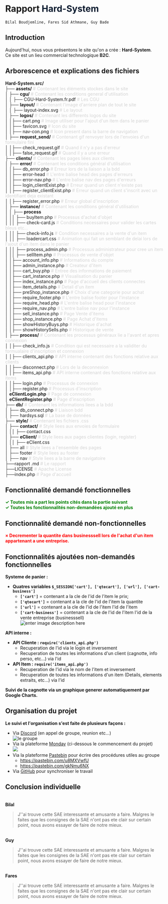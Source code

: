 # Rapport <font color="#0a1b2f"> Hard-System </font>
``Bilal Boudjemline, Fares Sid Athmane, Guy Bade``

## Introduction
Aujourd'hui, nous vous présentons le site qu'on a crée : **Hard-System**.</br>
Ce site est un lieu commercial technologique **B2C**. 

## Arborescence et explications des fichiers
 **Hard-System.src/**</br>
├── **assets/**  <font color="lightgrey"> # Contenant les éléments stockes dans le site</font></br>
│   ├── **cgu/**  <font color="lightgrey"> # Contenant les conditions general d'utilisation </font></br>
│   │   ├── CGU-Hard-System.fr.pdf <font color="lightgrey"> # Les CGU </font></br>
│   ├── **layout/** <font color="lightgrey"> # Contenant l'image d'arriere plan de tout le site </font></br>
│   │ ├── layout-index.svg <font color="lightgrey"> # Le layout </font></br>
│   ├── **logos/**  <font color="lightgrey"> # Contenant les differents logos du site </font></br>
│   │├── cart.png <font color="lightgrey"> # Image utiliser pour l'ajout d'un item dans le panier </font></br>
│   │├── favicon.svg <font color="lightgrey"> # Icon du site </font></br>
│   │├── nav-con.png <font color="lightgrey"> # Icon  present dans la barre de navigation</font></br>
│   ├── **request_send/**  <font color="lightgrey"> # Contenant gif renvoyer lors de l'envoies d'un formulaire fini </font></br>
│   │├── check_request.gif <font color="lightgrey"> # Quand il n'y a pas d'erreur </font></br>
│   │├── false_request.gif <font color="lightgrey"> # Quand il y a une erreur </font></br>
├── **clients/**  <font color="lightgrey"> # Contenant les pages liées aux clients</font></br>
│   ├── **error/**  <font color="lightgrey"> # Contenant les conditions général d'utilisation </font></br>
│   │├── db_error.php <font color="lightgrey"> # Erreur lors de la liaison a la bdd</font></br>
│   │├── error-head <font color="lightgrey"> # L'entre balise head des pages d'erreurs </font></br>
│   │├── error-nav.php <font color="lightgrey"> # L'entre balise nav des pages d'erreurs</font></br>
│   │├── login_clientExist.php <font color="lightgrey"> # Erreur quand un client n'existe pas</font></br>
│   │├── register_clientExist.php <font color="lightgrey"> # Erreur quand un client s'inscrit avec un identifiant deja existant</font></br>
│   │├── register_error.php <font color="lightgrey"> # Erreur global d'inscription</font></br>
│   ├── **instance/**  <font color="lightgrey"> # Contenant les conditions général d'utilisation </font></br>
│   │ ├── **process**</br>
│   ││ ├── buyItem.php <font color="lightgrey"> # Processus d'achat d'objet</font></br>
│   ││ ├── check-card.js <font color="lightgrey"> # Conditions necessaires pour valider les cartes bleus etc...</font></br>
│   ││ ├── check-info.js <font color="lightgrey"> # Condition necessaires a la vente d'un item</font></br>
│   ││ ├── loadercart.css <font color="lightgrey"> # Animation qui fait un semblant de delai lors de l'ajout d'un item dans le panier</font></br>
│   ││ ├── process_admin.php <font color="lightgrey"> # Processus administrateur pour cree un item</font></br>
│   ││ ├── sellItem.php <font color="lightgrey"> # Processus de vente d'objet</font></br>
│   │├── account_info.php <font color="lightgrey"> # Informations du compte</font></br>
│   │├── admin_instance.php <font color="lightgrey"> # Createur d'item</font></br>
│   │├── cart_buy.php <font color="lightgrey"> # Entree des informations de paiement</font></br>
│   │├── cart_instance.php <font color="lightgrey"> # Visualisation du panier</font></br>
│   │├── index_instance.php <font color="lightgrey"> # Page d'accueil des clients connectes</font></br>
│   │├── item_details.php <font color="lightgrey"> # Detail d'un item</font></br>
│   │├── preShop_instance.php <font color="lightgrey"> # Choix d'une categorie pour achat</font></br>
│   │├── require_footer.php <font color="lightgrey"> # L'entre balise footer pour l'instance</font></br>
│   │├── require_head.php <font color="lightgrey"> # L'entre balise head pour l'instance</font></br>
│   │├── require_nav.php <font color="lightgrey"> # L'entre balise nav pour l'instance</font></br>
│   │├── sell_instance.php <font color="lightgrey"> # Page Vente d'items</font></br>
│   │├── shop_instance.php <font color="lightgrey"> # Page Achat d'items</font></br>
│   │├── showHistoryBuys.php <font color="lightgrey"> # Historique d'achat</font></br>
│   │├── showHistorySells.php <font color="lightgrey"> # Historique de vente</font></br>
│   ├── **process/**  <font color="lightgrey"> # Contenant les processus généraux lie a l'avant et apres connexion</font> </br>
│   │├── check_info.js <font color="lightgrey"> # Condition qui est necessaire a la validiter du formualaire d'inscription et connexion </font></br>
│   │├── clients_api.php <font color="lightgrey"> # API interne contenant des fonctions relative aux clients </font></br>
│   │├── disconnect.php <font color="lightgrey"> # Lors de la deconnexion </font></br>
│   │├── items_api.php <font color="lightgrey"> # API interne contenant des fonctions relative aux items</font></br>
│   │├── login.php <font color="lightgrey"> # Processus de connexion</font></br>
│   │├── register.php <font color="lightgrey"> # Processus d'inscription</font></br>
│  **eClientLogin.php**  <font color="lightgrey"> # Page de connexion </font></br>
│  **eClientRegister.php**  <font color="lightgrey"> # Page d'inscription </font></br>
├── **db/**  <font color="lightgrey"> # Contenant les informations liees a la bdd</font></br>
│   ├── db_connect.php  <font color="lightgrey"> # Liaison bdd </font></br>
│   ├── hardsys.sql  <font color="lightgrey"> # La base de données </font></br>
├── **style/**  <font color="lightgrey"> # Contenant les fichiers .css</font></br>
│   ├── **contact/** <font color="lightgrey"> # Style liees aux envoies de formulaire </font></br>
│   ││ ├── contact.css</br>
│   ├── **eClient/**  <font color="lightgrey"> # Style liees aux pages clientes (login, register)</font></br>
│   ││ ├── eClient.css</br>
│   ├── all <font color="lightgrey"> # Style liees a l'ensemble des pages</font></br>
│   ├── footer <font color="lightgrey"> # Style liees au footer</font></br>
│   ├── nav <font color="lightgrey"> # Style liees a la barre de navigatoire</font></br>
├──rapport .md <font color="lightgrey"> # Le rapport </font></br>
├──LICENSE <font color="lightgrey"> # Apache License</font></br>
├──index.php  <font color="lightgrey"> # Page d'accueil</font></br>

## Fonctionnalité demandé fonctionnelles
<font color="green">**✓ Toutes mis a part les points cités dans la partie suivant**</font></br>
<font color="green">**✓ Toutes les fonctionnalités non-demandées ajouté en plus**</font></br>

## Fonctionnalité demandé non-fonctionnelles
<font color="red"> **× Decrementer la quantite dans businesssell lors de l'achat d'un item appartenant a une entreprise.** </font></br>

## Fonctionnalités ajoutées non-demandés fonctionnelles
 **Systeme de panier :**
-  **Quatres variables `$_SESSION['cart'], ['qtecart'], ['url'], ['cart-business']`**
	- **`['cart']`** = contenant a la cle de l'id de l'item le prix;
	- **`['qtecart']`** = contenant a la cle de l'id de l'item la quantite
	- **`['url']`** = contenant a la cle de l'id de l'item l'id de l'item 
	- **`['cart-business']`** = contenant a la cle de l'id de l'item l'id de la vente entreprise (businesssell)</br>![enter image description here](https://64.media.tumblr.com/b97ec4d98474affd3e3a2df2c2591798/cf824195fb3b75b9-95/s540x810/50e6540e95f0a4be90bcd9d39438cc471ecfe7b0.pnj)

**API interne :**
- **API Cliente : `require('clients_api.php')`**
	- Recuperation de l'id via le login et inversement
	- Recuperation de toutes les informations d'un client (cagnotte, info perso, etc...) via l'id
-  **API Item : `require('items_api.php')`**
	- Recuperation de l'id via le nom de l'item et inversement
	- Recuperation de toutes les informations d'un item (Details, elements extraits, etc...) via l'id

**Suivi de la cagnotte via un graphique generer automatiquement par Google Charts.**

## Organisation du projet
**Le suivi et l'organisation s'est faite de plusieurs façons :**
- Via <a href='discord.gg'>Discord</a> (en appel de groupe, reunion etc...)</br>
![le groupe](https://64.media.tumblr.com/a9a77c2539ee2dec3c184c7641c9f2c8/5dac75b8950a75f8-f8/s250x400/5899658ece9958219963822f908b6da8929816c6.pnj)
- Via la plateforme <a href='https://monday.com/'>Monday</a> (ci-dessous le commencement du projet)</br>
![](https://64.media.tumblr.com/1bc702b47cff8ae01e18bf35d96432a1/53a6a51551098fbb-de/s540x810/1e43b13a3c2f3331815a0ab9d3603d3ebd5162f6.pnj)
- Via la plateforme <a href =''>Pastebin</a> pour écrire des procédures utiles au groupe
	- https://pastebin.com/u8MXVwfU
	- https://pastebin.com/gkNmu6NX
- Via <a href='https://github.com/lalBi94/_HardSystem'>GitHub</a> pour synchroniser le travail

## Conclusion individuelle
</br>**Bilal** </br>
> J''ai trouve cette SAE interessante et amusante a faire. Malgres le faites que les consignes de la SAE n'ont pas ete clair sur certain point, nous avons essayer de faire de notre mieux.</br>
> 
</br>**Guy** </br>
> J''ai trouve cette SAE interessante et amusante a faire. Malgres le faites que les consignes de la SAE n'ont pas ete clair sur certain point, nous avons essayer de faire de notre mieux.</br>
> 
</br>**Fares** </br>
> J''ai trouve cette SAE interessante et amusante a faire. Malgres le faites que les consignes de la SAE n'ont pas ete clair sur certain point, nous avons essayer de faire de notre mieux.</br>